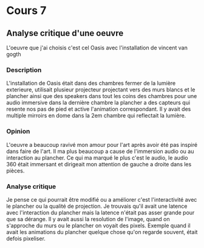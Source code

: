 # Cours 7
## Analyse critique d'une oeuvre
L'oeuvre que j'ai choisis c'est cel Oasis avec l'installation de vincent van gogth 

### Description
L'installation de Oasis était dans des chambres fermer de la lumière exterieure, utilisait plusieur projecteur projectant vers des murs blancs et le plancher ainsi que des speakers dans tout les coins des chambres pour une audio immersive dans la dernière chambre la plancher a des capteurs qui resente nos pas de pied et active l'animation correspondant. Il y avait des multiple mirroirs en dome dans la 2em chambre qui reflectait la lumière.

### Opinion 
L'oeuvre a beaucoup ravivé mon amour pour l'art après avoir été pas inspiré dans faire de l'art. Il ma plus beaucoup a cause de l'immersion audio ou au interaction au plancher. Ce qui ma marqué le plus c'est le audio, le audio 360 était immersant et dirigeait mon attention de gauche a droite dans les pièces.
### Analyse critique
Je pense ce qui pourrait être modifié ou a améliorer c'est l'interactivité avec le plancher ou la qualité de projection. Je trouvais qu'il avait une latence avec l'interaction du plancher mais la latence n'était pas asser grande pour que sa dérange. Il y avait aussi la resolution de l'image, quand on s'approche du murs ou le plancher on voyait des pixels. Exemple quand il avait les animations du plancher quelque chose qu'on regarde souvent, était defois pixeliser.
